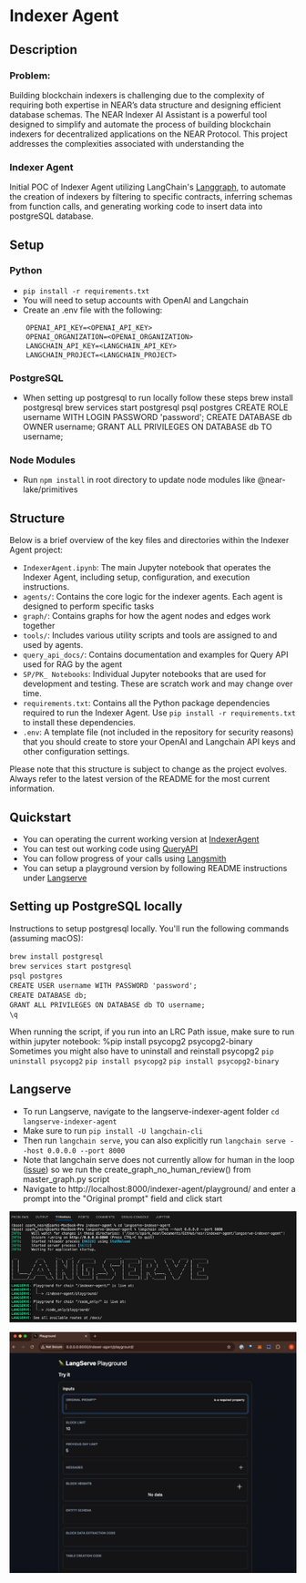 # Indexer Agent

## Description
### Problem:
Building blockchain indexers is challenging due to the complexity of requiring both expertise in NEAR’s data structure and designing efficient database schemas.
The NEAR Indexer AI Assistant is a powerful tool designed to simplify and automate the process of building blockchain indexers for decentralized applications on the NEAR Protocol. This project addresses the complexities associated with understanding the 

### Indexer Agent
Initial POC of Indexer Agent utilizing LangChain's [Langgraph](https://python.langchain.com/v0.1/docs/langgraph/), to automate the creation of indexers by filtering to specific contracts, inferring schemas from function calls, and generating working code to insert data into postgreSQL database.

## Setup
### Python
- `pip install -r requirements.txt`
- You will need to setup accounts with OpenAI and Langchain
- Create an .env file with the following: 
```env 
    OPENAI_API_KEY=<OPENAI_API_KEY>  
    OPENAI_ORGANIZATION=<OPENAI_ORGANIZATION>  
    LANGCHAIN_API_KEY=<LANGCHAIN_API_KEY>  
    LANGCHAIN_PROJECT=<LANGCHAIN_PROJECT>  
```

### PostgreSQL
- When setting up postgresql to run locally follow these steps
brew install postgresql
brew services start postgresql
psql postgres
CREATE ROLE username WITH LOGIN PASSWORD 'password';
CREATE DATABASE db OWNER username;
GRANT ALL PRIVILEGES ON DATABASE db TO username;

### Node Modules
- Run `npm install` in root directory to update node modules like @near-lake/primitives

## Structure
Below is a brief overview of the key files and directories within the Indexer Agent project:

- `IndexerAgent.ipynb`: The main Jupyter notebook that operates the Indexer Agent, including setup, configuration, and execution instructions.
- `agents/`: Contains the core logic for the indexer agents. Each agent is designed to perform specific tasks
- `graph/`: Contains graphs for how the agent nodes and edges work together
- `tools/`: Includes various utility scripts and tools are assigned to and used by agents.
- `query_api_docs/`: Contains documentation and examples for Query API used for RAG by the agent
- `SP/PK_ Notebooks`: Individual Jupyter notebooks that are used for development and testing. These are scratch work and may change over time.
- `requirements.txt`: Contains all the Python package dependencies required to run the Indexer Agent. Use `pip install -r requirements.txt` to install these dependencies.
- `.env`: A template file (not included in the repository for security reasons) that you should create to store your OpenAI and Langchain API keys and other configuration settings.

Please note that this structure is subject to change as the project evolves. Always refer to the latest version of the README for the most current information.

## Quickstart
- You can operating the current working version at [IndexerAgent](IndexerAgent.ipynb) 
- You can test out working code using [QueryAPI](https://dev.near.org/dataplatform.near/widget/QueryApi.App?view=create-new-indexer)
- You can follow progress of your calls using [Langsmith](https://smith.langchain.com/)
- You can setup a playground version by following README instructions under [Langserve](#langserve)

## Setting up PostgreSQL locally
Instructions to setup postgresql locally. You'll run the following commands (assuming macOS):

`brew install postgresql`  
`brew services start postgresql`  
`psql postgres`  
`CREATE USER username WITH PASSWORD 'password';`  
`CREATE DATABASE db;`  
`GRANT ALL PRIVILEGES ON DATABASE db TO username;`  
`\q`  

When running the script, if you run into an LRC Path issue, make sure to run within jupyter notebook:
%pip install psycopg2 psycopg2-binary
Sometimes you might also have to uninstall and reinstall psycopg2
`pip uninstall psycopg2`
`pip install psycopg2`
`pip install psycopg2-binary`

## Langserve
- To run Langserve, navigate to the langserve-indexer-agent folder `cd langserve-indexer-agent` 
- Make sure to run `pip install -U langchain-cli`
- Then run `langchain serve`, you can also explicitly run `langchain serve --host 0.0.0.0 --port 8000`
- Note that langchain serve does not currently allow for human in the loop ([issue](https://github.com/langchain-ai/langserve/issues/313)) so we run the create_graph_no_human_review() from master_graph.py script
- Navigate to http://localhost:8000/indexer-agent/playground/ and enter a prompt into the "Original prompt" field and click start

![Langserve Setup](assets/langserve_setup.png)

![Langserve Playground](assets/langserve_playground.png)